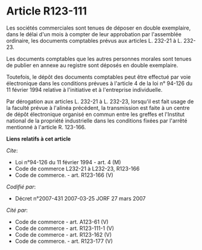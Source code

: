 # Article R123-111

Les sociétés commerciales sont tenues de déposer en double exemplaire, dans le délai d'un mois à compter de leur approbation
par l'assemblée ordinaire, les documents comptables prévus aux articles L. 232-21 à L. 232-23.

Les documents comptables que les autres personnes morales sont tenues de publier en annexe au registre sont déposés en double
exemplaire.

Toutefois, le dépôt des documents comptables peut être effectué par voie électronique dans les conditions prévues à l'article
4 de la loi n° 94-126 du 11 février 1994 relative à l'initiative et à l'entreprise individuelle.

Par dérogation aux articles L. 232-21 à L. 232-23, lorsqu'il est fait usage de la faculté prévue à l'alinéa précédent, la
transmission est faite à un centre de dépôt électronique organisé en commun entre les greffes et l'Institut national de la
propriété industrielle dans les conditions fixées par l'arrêté mentionné à l'article R. 123-166.

**Liens relatifs à cet article**

_Cite_:

  - Loi n°94-126 du 11 février 1994 - art. 4 (M)
  - Code de commerce L232-21 à L232-23, R123-166
  - Code de commerce. - art. R123-166 (V)

_Codifié par_:

  - Décret n°2007-431 2007-03-25 JORF 27 mars 2007

_Cité par_:

  - Code de commerce - art. A123-61 (V)
  - Code de commerce - art. R123-111-1 (V)
  - Code de commerce - art. R123-162 (V)
  - Code de commerce. - art. R123-177 (V)
